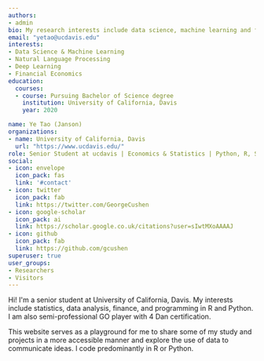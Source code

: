```yaml
---
authors:
- admin
bio: My research interests include data science, machine learning and finance.
email: "yetao@ucdavis.edu"
interests:
- Data Science & Machine Learning
- Natural Language Processing
- Deep Learning
- Financial Economics
education:
  courses:
  - course: Pursuing Bachelor of Science degree
    institution: University of California, Davis
    year: 2020

name: Ye Tao (Janson)
organizations:
- name: University of California, Davis
  url: "https://www.ucdavis.edu/"
role: Senior Student at ucdavis | Economics & Statistics | Python, R, SQL
social:
- icon: envelope
  icon_pack: fas
  link: '#contact'
- icon: twitter
  icon_pack: fab
  link: https://twitter.com/GeorgeCushen
- icon: google-scholar
  icon_pack: ai
  link: https://scholar.google.co.uk/citations?user=sIwtMXoAAAAJ
- icon: github
  icon_pack: fab
  link: https://github.com/gcushen
superuser: true
user_groups:
- Researchers
- Visitors
---
```


Hi! I'm a senior student at University of California, Davis. My interests include statistics, data analysis, finance, and programming in R and Python. I am also semi-professional GO player with 4 Dan certification.

This website serves as a playground for me to share some of my study and projects in a more accessible manner and explore the use of data to communicate ideas. I code predominantly in R or Python.





